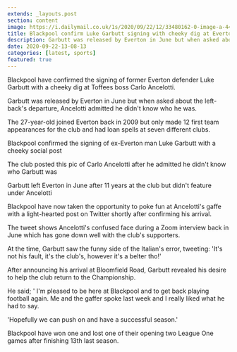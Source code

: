 ```yaml
---
extends: _layouts.post
section: content
image: https://i.dailymail.co.uk/1s/2020/09/22/12/33480162-0-image-a-44_1600775834669.jpg 
title: Blackpool confirm Luke Garbutt signing with cheeky dig at Everton boss Carlo Ancelotti 
description: Garbutt was released by Everton in June but when asked about the left-backs departure, Ancelotti admitted he didnt know who he was before being informed by the clubs press officer. 
date: 2020-09-22-13-08-13 
categories: [latest, sports] 
featured: true 
--- 
```

Blackpool have confirmed the signing of former Everton defender Luke Garbutt with a cheeky dig at Toffees boss Carlo Ancelotti.

Garbutt was released by Everton in June but when asked about the left-back's departure, Ancelotti admitted he didn't know who he was.

The 27-year-old joined Everton back in 2009 but only made 12 first team appearances for the club and had loan spells at seven different clubs.

Blackpool confirmed the signing of ex-Everton man Luke Garbutt with a cheeky social post 

The club posted this pic of Carlo Ancelotti after he admitted he didn't know who Garbutt was

Garbutt left Everton in June after 11 years at the club but didn't feature under Ancelotti

Blackpool have now taken the opportunity to poke fun at Ancelotti's gaffe with a light-hearted post on Twitter shortly after confirming his arrival.

The tweet shows Ancelotti's confused face during a Zoom interview back in June which has gone down well with the club's supporters. 

At the time, Garbutt saw the funny side of the Italian's error, tweeting: 'It's not his fault, it's the club's, however it's a belter tho!'

After announcing his arrival at Bloomfield Road, Garbutt revealed his desire to help the club return to the Championship.

He said; ' I'm pleased to be here at Blackpool and to get back playing football again. Me and the gaffer spoke last week and I really liked what he had to say.

'Hopefully we can push on and have a successful season.'

Blackpool have won one and lost one of their opening two League One games after finishing 13th last season. 

